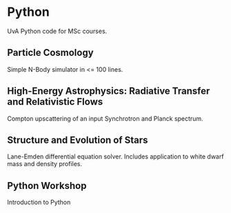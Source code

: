 # Python
UvA Python code for MSc courses.

## Particle Cosmology
Simple N-Body simulator in <= 100 lines.

## High-Energy Astrophysics: Radiative Transfer and Relativistic Flows
Compton upscattering of an input Synchrotron and Planck spectrum.

## Structure and Evolution of Stars
Lane-Emden differential equation solver. Includes application to white dwarf mass and density profiles.

## Python Workshop
Introduction to Python
